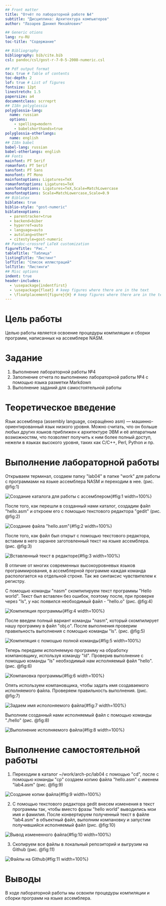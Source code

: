 ```yaml
---
## Front matter
title: "Отчёт по лабораторной работе №4"
subtitle: "Дисциплина: Архитектура компьютеров"
author: "Лазарев Даниил Михайлович"

## Generic otions
lang: ru-RU
toc-title: "Содержание"

## Bibliography
bibliography: bib/cite.bib
csl: pandoc/csl/gost-r-7-0-5-2008-numeric.csl

## Pdf output format
toc: true # Table of contents
toc-depth: 2
lof: true # List of figures
fontsize: 12pt
linestretch: 1.5
papersize: a4
documentclass: scrreprt
## I18n polyglossia
polyglossia-lang:
  name: russian
  options:
	- spelling=modern
	- babelshorthands=true
polyglossia-otherlangs:
  name: english
## I18n babel
babel-lang: russian
babel-otherlangs: english
## Fonts
mainfont: PT Serif
romanfont: PT Serif
sansfont: PT Sans
monofont: PT Mono
mainfontoptions: Ligatures=TeX
romanfontoptions: Ligatures=TeX
sansfontoptions: Ligatures=TeX,Scale=MatchLowercase
monofontoptions: Scale=MatchLowercase,Scale=0.9
## Biblatex
biblatex: true
biblio-style: "gost-numeric"
biblatexoptions:
  - parentracker=true
  - backend=biber
  - hyperref=auto
  - language=auto
  - autolang=other*
  - citestyle=gost-numeric
## Pandoc-crossref LaTeX customization
figureTitle: "Рис."
tableTitle: "Таблица"
listingTitle: "Листинг"
lofTitle: "Список иллюстраций"
lolTitle: "Листинги"
## Misc options
indent: true
header-includes:
  - \usepackage{indentfirst}
  - \usepackage{float} # keep figures where there are in the text
  - \floatplacement{figure}{H} # keep figures where there are in the text
---
```


# Цель работы

Целью работы является освоение процедуры компиляции и сборки программ, написанных на ассемблере NASM.

# Задание

1. Выполнение лабораторной работы №4
2. Заполнение отчета по выполнению лабораторной работы №4 с помощью языка разметки Markdown
3. Выполнение заданий для самостоятельной работы

# Теоретическое введение

Язык ассемблера (assembly language, сокращённо asm) — машинно-ориентированный
язык низкого уровня. Можно считать, что он больше любых других языков приближен к
архитектуре ЭВМ и её аппаратным возможностям, что позволяет получить к ним более
полный доступ, нежели в языках высокого уровня, таких как C/C++, Perl, Python и пр.

# Выполнение лабораторной работы

  Открываем терминал, создаем папку "lab04" в папке "work" для работы с программами на языке ассемблера NASM и переходим в нее. (рис. @fig:1)

![Создание каталога для работы с ассемблером](image/1_mkdir_and_cd.jpg){#fig:1 width=100%}

  После того, как перешли в созданный нами каталог, создадим файл "hello.asm" и откроем его с помощью текстового редактора "gedit" (рис. @fig:2)
  
![Создание файла "hello.asm"](image/2_touch_and_gedit.jpg){#fig:2 width=100%}
  
  После того, как файл был открыт с помощью текстового редактора, вставим в него заранее заготовленный текст на языке ассемблера. (рис. @fig:3)
  
![Вставленный текст в редакторе](image/3_text_in_gedit.jpg){#fig:3 width=100%}

  В отличие от многих современных высокоуровневых языков программирования, в ассемблерной программе каждая команда распологается на отдельной строке. Так же синтаксис чувствителем к регистру.

 
  С помощью команды "nasm" скомпилируем текст программы "Hello world". Текст был вставлен без ошибок, поэтому после, при проверке через "ls", у нас появился необходимый файл - "hello.o" (рис. @fig:4)
  
![Компиляция программы](image/4_nasm_and_ls.jpg){#fig:4 width=100%}
 
  После введем полный вариант команды "nasm", который скомпилирует нашу программу в файл "obj.o". После выполнения проверим правильность выполнения с помощью команды "ls". (рис. @fig:5)

![Компиляция с помощью полной команды](image/5_hard_nasm.jpg){#fig:5 width=100%}

  Теперь передаем исполняемую программу на обработку компановщику, используя команду "ld". Проверив выполнение с помощью команды "ls" необходимый нам исполняемый файл "hello". (рис. @fig:6)

![Компановка программы](image/6_ld.jpg){#fig:6 width=100%}

  Опять используем компановщика, чтобы задать имя создаваемого исполняемого файла. Проверяем правильность выполнения. (рис. @fig:7)

![Задаем имя исполоняемого файла](image/7_ld2.jpg){#fig:7 width=100%}

  Выполним созданный нами исполняемый файл с помощью команды "./hello" (рис. @fig:8)

![Выполнение исполняемого файла](image/8_hello.jpg){#fig:8 width=100%}

# Выполнение самостоятельной работы
  
  1. Переходим в каталог ~/work/arch-pc/lab04 с помощью "cd", после с помощью команды "cp" создаем копию файла "hello.asm" с именем "lab4.asm" (рис. @fig:9)
  
![Создание копии файла](image/9_cp.jpg){#fig:9 width=100%}
  
  2. С помощью текстового редактора gedit внесем изменения в текст программы так, чтобы вместо фразы "hello world" выводились мои имя и фамилия. После конвертируем полученный текст в файле "lab4.asm" в объектный файл, выполним компановку и запустим получившийся исполняемый файл (рис. @fig:10)

![Вывод измененного файла](image/10_output_lab4.jpg){#fig:10 width=100%} 

  3. Скопируем все файлы в локальный репозиторий и выгрузим на Github (рис. @fig:11)

![Файлы на Github](image/11_files_in_git.jpg){#fig:11 width=100%} 
 
# Выводы

В ходе лабораторной работы мы освоили процедуры компиляции и сборки программ на языке ассемблера.
